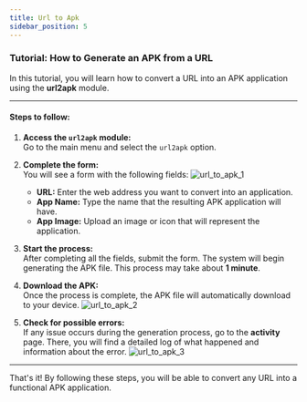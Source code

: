 ```yaml
---
title: Url to Apk
sidebar_position: 5
---
```


### Tutorial: How to Generate an APK from a URL

In this tutorial, you will learn how to convert a URL into an APK application using the **url2apk** module.

---

#### **Steps to follow:**

1. **Access the `url2apk` module:**  
   Go to the main menu and select the `url2apk` option.

2. **Complete the form:**  
   You will see a form with the following fields:
   ![url_to_apk_1](@site/static/img/modulos_servidor/url_to_apk_1.JPG)
   - **URL:** Enter the web address you want to convert into an application.  
   - **App Name:** Type the name that the resulting APK application will have.  
   - **App Image:** Upload an image or icon that will represent the application.

3. **Start the process:**  
   After completing all the fields, submit the form. The system will begin generating the APK file. This process may take about **1 minute**.

4. **Download the APK:**  
   Once the process is complete, the APK file will automatically download to your device.
   ![url_to_apk_2](@site/static/img/modulos_servidor/url_to_apk_2.JPG)

5. **Check for possible errors:**  
   If any issue occurs during the generation process, go to the **activity** page. There, you will find a detailed log of what happened and information about the error.
   ![url_to_apk_3](@site/static/img/modulos_servidor/url_to_apk_3.JPG) 
---

That's it! By following these steps, you will be able to convert any URL into a functional APK application.
